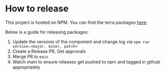 # How to release

This project is hosted on NPM.  You can find the terra packages [here][project-url].

Below is a guide for releasing packages:

1. Update the versions of the component and change log via `npm run version:<major, minor, patch>`
2. Create a Release PR, Get approvals
3. Merge PR to `main`
4. Watch main to ensure releases get pushed to npm and tagged in github appropriately

[project-url]: https://www.npmjs.com/org/cerner/team/terra-ui
